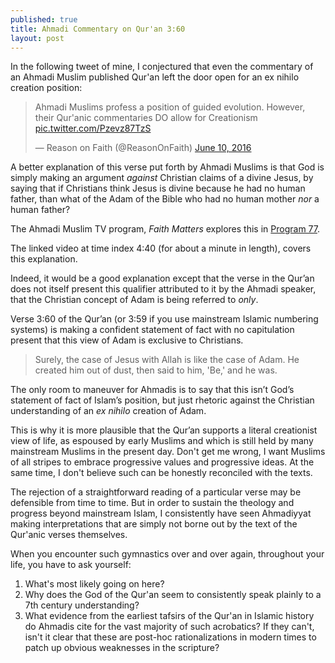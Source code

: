 ```yaml
---
published: true
title: Ahmadi Commentary on Qur'an 3:60
layout: post
---
```

In the following tweet of mine, I conjectured that even the commentary of an Ahmadi Muslim published Qur'an left the door open for an ex nihilo creation position:

<blockquote class="twitter-tweet" data-lang="en"><p lang="en" dir="ltr">Ahmadi Muslims profess a position of guided evolution. However, their Qur&#39;anic commentaries DO allow for Creationism <a href="https://t.co/Pzevz87TzS">pic.twitter.com/Pzevz87TzS</a></p>&mdash; Reason on Faith (@ReasonOnFaith) <a href="https://twitter.com/ReasonOnFaith/status/741362911902371840">June 10, 2016</a></blockquote>
<script async src="//platform.twitter.com/widgets.js" charset="utf-8"></script>

A better explanation of this verse put forth by Ahmadi Muslims is that God is simply making an argument _against_ Christian claims of a divine Jesus, by saying that if Christians think Jesus is divine because he had no human father, than what of the Adam of the Bible who had no human mother _nor_ a human father? 

The Ahmadi Muslim TV program, _Faith Matters_ explores this in [Program 77](https://youtu.be/B825iH4kqSU?t=4m40s).

The linked video at time index 4:40 (for about a minute in length), covers this explanation. 

Indeed, it would be a good explanation except that the verse in the Qur’an does not itself present this qualifier attributed to it by the Ahmadi speaker, that the Christian concept of Adam is being referred to _only_.

Verse 3:60 of the Qur’an (or 3:59 if you use mainstream Islamic numbering systems) is making a confident statement of fact with no capitulation present that this view of Adam is exclusive to Christians.

> Surely, the case of Jesus with Allah is like the case of Adam. He created him out of dust, then said to him, 'Be,' and he was.

The only room to maneuver for Ahmadis is to say that this isn’t God’s statement of fact of Islam’s position, but just rhetoric against the Christian understanding of an _ex nihilo_ creation of Adam.

This is why it is more plausible that the Qur’an supports a literal creationist view of life, as espoused by early Muslims and which is still held by many mainstream Muslims in the present day. Don't get me wrong, I want Muslims of all stripes to embrace progressive values and progressive ideas. At the same time, I don't believe such can be honestly reconciled with the texts.

The rejection of a straightforward reading of a particular verse may be defensible from time to time. But in order to sustain the theology and progress beyond mainstream Islam, I consistently have seen Ahmadiyyat making interpretations that are simply not borne out by the text of the Qur'anic verses themselves.

When you encounter such gymnastics over and over again, throughout your life, you have to ask yourself: 

1. What's most likely going on here?
2. Why does the God of the Qur'an seem to consistently speak plainly to a 7th century understanding?
3. What evidence from the earliest tafsirs of the Qur'an in Islamic history do Ahmadis cite for the vast majority of such acrobatics? If they can't, isn't it clear that these are post-hoc rationalizations in modern times to patch up obvious weaknesses in the scripture?